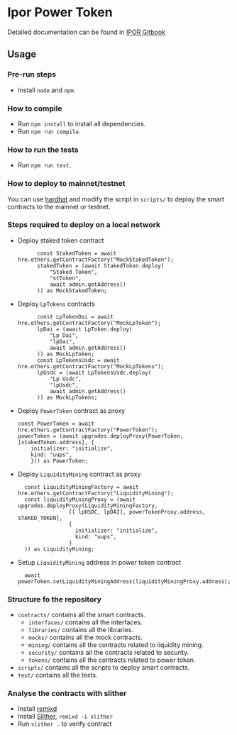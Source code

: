 # Ipor Power Token

Detailed documentation can be found in [IPOR Gitbook](https://docs.ipor.io/tokenomics/power-token-liquidity-mining-for-developers)

## Usage

### Pre-run steps
- Install `node` and `npm`.

### How to compile
- Run `npm install` to install all dependencies.
- Run `npm run compile`.

### How to run the tests
- Run `npm run test`.

### How to deploy to mainnet/testnet
You can use [hardhat](https://hardhat.org/tutorial/deploying-to-a-live-network) and modify the script in `scripts/` 
to deploy the smart contracts to the mainnet or testnet.
### Steps required to deploy on a local network
- Deploy staked token contract
  ```solidity
        const StakedToken = await hre.ethers.getContractFactory("MockStakedToken");
        stakedToken = (await StakedToken.deploy(
            "Staked Token",
            "stToken",
            await admin.getAddress()
        )) as MockStakedToken;
  ```
- Deploy `LpTokens` contracts
  ```solidity
        const LpTokenDai = await hre.ethers.getContractFactory("MockLpToken");
        lpDai = (await LpToken.deploy(
            "Lp Dai",
            "lpDai",
            await admin.getAddress()
        )) as MockLpToken;
        const LpTokensUsdc = await hre.ethers.getContractFactory("MockLpTokens");
        lpUsdc = (await LpTokensUsdc.deploy(
            "Lp Usdc",
            "lpUsdc",
            await admin.getAddress()
        )) as MockLpTokens;
  ```
- Deploy `PowerToken` contract as proxy
  ```solidity
  const PowerToken = await hre.ethers.getContractFactory("PowerToken");
  powerToken = (await upgrades.deployProxy(PowerToken, [stakedToken.address], {
      initializer: "initialize",
      kind: "uups",
      })) as PowerToken;
  ```
- Deploy `LiquidityMining` contract as proxy 
  ```solidity
    const LiquidityMiningFactory = await hre.ethers.getContractFactory("LiquidityMining");
    const liquidityMiningProxy = (await upgrades.deployProxy(LiquidityMiningFactory,
                  [[ lpUSDC, lpDAI], powerTokenProxy.address, STAKED_TOKEN],
                  {
                    initializer: "initialize",
                    kind: "uups",
                  }
    )) as LiquidityMining;
  ```
- Setup `LiquidityMining` address in power token contract
  ```solidity
    await powerToken.setLiquidityMiningAddress(liquidityMiningProxy.address);
  ```
  
### Structure fo the repository
- `contracts/` contains all the smart contracts.
  - `interfaces/` contains all the interfaces.
  - `libraries/` contains all the libraries.
  - `mocks/` contains all the mock contracts.
  - `mining/` contains all the contracts related to liquidity mining.
  - `security/` contains all the contracts related to security.
  - `tokens/` contains all the contracts related to power token.
- `scripts/` contains all the scripts to deploy smart contracts.
- `test/` contains all the tests.

### Analyse the contracts with slither
- Install [remixd](https://remix-ide.readthedocs.io/fr/latest/remixd.html)
- Install [Slither](https://remix-ide.readthedocs.io/fr/latest/slither.html),  `remixd -i slither`  
- Run `slither .` to verify contract

